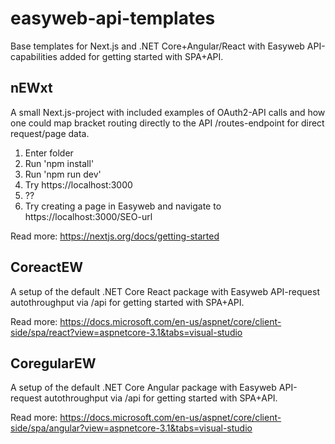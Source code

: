 # easyweb-api-templates
Base templates for Next.js and .NET Core+Angular/React with Easyweb API-capabilities added for getting started with SPA+API.

## nEWxt
A small Next.js-project with included examples of OAuth2-API calls and how one could map bracket routing directly to the API /routes-endpoint for direct request/page data.   

1. Enter folder
2. Run 'npm install'
3. Run 'npm run dev'
4. Try https://localhost:3000
5. ??
6. Try creating a page in Easyweb and navigate to https://localhost:3000/SEO-url

Read more: https://nextjs.org/docs/getting-started

## CoreactEW
A setup of the default .NET Core React package with Easyweb API-request autothroughput via /api for getting started with SPA+API.

Read more: https://docs.microsoft.com/en-us/aspnet/core/client-side/spa/react?view=aspnetcore-3.1&tabs=visual-studio


## CoregularEW
A setup of the default .NET Core Angular package with Easyweb API-request autothroughput via /api for getting started with SPA+API.

Read more: https://docs.microsoft.com/en-us/aspnet/core/client-side/spa/angular?view=aspnetcore-3.1&tabs=visual-studio
